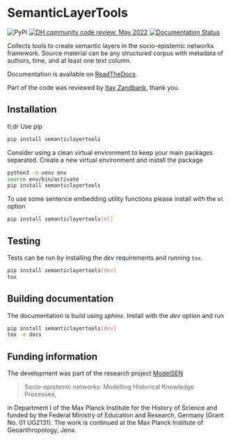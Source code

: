 # SemanticLayerTools

![PyPI](https://img.shields.io/pypi/v/semanticlayertools?label=pypi%20package) [![DH community code review: May 2022](https://img.shields.io/badge/DHCodeReview-May_2022-blue)](https://github.com/DHCodeReview/SemanticLayerTools/pull/1) [![Documentation Status](https://readthedocs.org/projects/semanticlayertools/badge/?version=latest)](https://semanticlayertools.readthedocs.io/en/latest/?badge=latest)

Collects tools to create semantic layers in the socio-epistemic networks framework. Source material can be any structured corpus with metadata of authors, time, and at least one text column.

Documentation is available on [ReadTheDocs](https://semanticlayertools.readthedocs.io/).

Part of the code was reviewed by [Itay Zandbank](https://github.com/zmbq), thank you. 

## Installation

tl;dr Use pip

~~~bash
pip install semanticlayertools
~~~

Consider using a clean virtual environment to keep your main packages separated.
Create a new virtual environment and install the package

~~~bash
python3 -m venv env
source env/bin/activate
pip install semanticlayertools
~~~

To use some sentence embedding utility functions please install with the
`ml` option

~~~bash
pip install semanticlayertools[ml]
~~~


## Testing

Tests can be run by installing the _dev_ requirements and running `tox`.

~~~bash
pip install semanticlayertools[dev]
tox
~~~

## Building documentation

The documentation is build using _sphinx_. Install with the _dev_ option and run

~~~bash
pip install semanticlayertools[dev]
tox -e docs
~~~

## Funding information

The development was part of the research project [ModelSEN](https://modelsen.gea.mpg.de)

> Socio-epistemic networks: Modelling Historical Knowledge Processes,

in Department I of the Max Planck Institute for the History of Science
and funded by the Federal Ministry of Education and Research, Germany (Grant No. 01 UG2131). The work is continued at the Max Planck Institute of Geoanthropology, Jena. 
